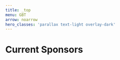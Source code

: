 ```yaml
---
title: _top
menu: GBT
arrow: noarrow
hero_classes: 'parallax text-light overlay-dark'
---
```


# **Current Sponsors**

